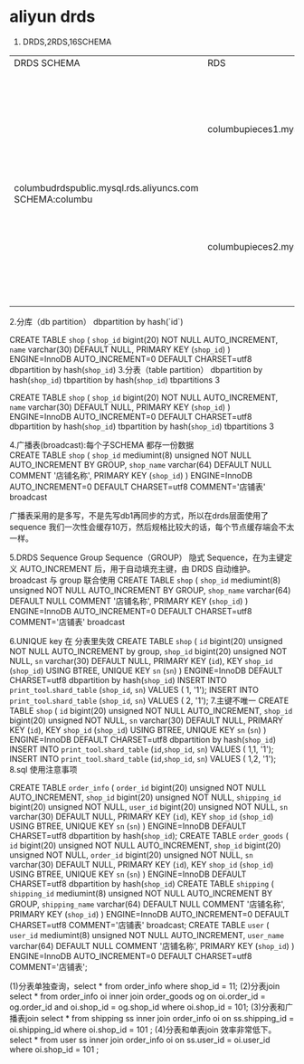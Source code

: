 # aliyun drds
1. DRDS,2RDS,16SCHEMA
<table>
<tr>
<td>DRDS SCHEMA</td>
<td>RDS</td>
<td>RDS SCHEMA</td>
</tr>
<tr>
    <td rowspan="16"> <br/>
        columbudrdspublic.mysql.rds.aliyuncs.com<br/>
        SCHEMA:columbu </td>
    <td rowspan="8">columbupieces1.mysql.rds.aliyuncs.com</td>
    <td>columbu_jmay_0000</td>
</tr>
<tr><td>columbu_jmay_0001</td></tr><tr><td>columbu_jmay_0002</td></tr><tr><td>columbu_jmay_0003</td></tr><tr><td>columbu_jmay_0004</td></tr><tr><td>columbu_jmay_0005</td></tr><tr><td>columbu_jmay_0006</td></tr><tr><td>columbu_jmay_0007</td></tr>
 <tr>
    <td rowspan="8">columbupieces2.mysql.rds.aliyuncs.com</td>
    <td>columbu_jmay_0008</td>
</tr>
<tr><td>columbu_jmay_0009</td></tr><tr><td>columbu_jmay_0010</td></tr><tr><td>columbu_jmay_0011</td></tr><tr><td>columbu_jmay_0012</td></tr><tr><td>columbu_jmay_0013</td></tr><tr><td>columbu_jmay_0014</td></tr><tr><td>columbu_jmay_0015</td></tr>
</table>
2.分库（db partition）
dbpartition by hash(`id`)

CREATE TABLE `shop` (
  `shop_id` bigint(20) NOT NULL AUTO_INCREMENT,
  `name` varchar(30) DEFAULT NULL,
  PRIMARY KEY (`shop_id`)
) ENGINE=InnoDB AUTO_INCREMENT=0 DEFAULT CHARSET=utf8 dbpartition by hash(`shop_id`)
3.分表（table partition）
dbpartition by hash(`shop_id`) 
tbpartition by hash(`shop_id`) tbpartitions 3

CREATE TABLE `shop` (
  `shop_id` bigint(20) NOT NULL AUTO_INCREMENT,
  `name` varchar(30) DEFAULT NULL,
  PRIMARY KEY (`shop_id`)
) ENGINE=InnoDB AUTO_INCREMENT=0 DEFAULT CHARSET=utf8 dbpartition by hash(`shop_id`) tbpartition by hash(`shop_id`) tbpartitions 3

4.广播表(broadcast):每个子SCHEMA 都存一份数据  
CREATE TABLE `shop` (
  `shop_id` mediumint(8) unsigned NOT NULL AUTO_INCREMENT BY GROUP,
  `shop_name` varchar(64) DEFAULT NULL COMMENT '店铺名称',
  PRIMARY KEY (`shop_id`)
) ENGINE=InnoDB AUTO_INCREMENT=0 DEFAULT CHARSET=utf8 COMMENT='店铺表' broadcast

广播表采用的是多写，不是先写db1再同步的方式，所以在drds层面使用了sequence
我们一次性会缓存10万，然后规格比较大的话，每个节点缓存端会不太一样。


5.DRDS Sequence
Group Sequence（GROUP）
隐式 Sequence，在为主键定义 AUTO_INCREMENT 后，用于自动填充主键，由 DRDS 自动维护。
broadcast 与 group 联合使用
CREATE TABLE `shop` (
  `shop_id` mediumint(8) unsigned NOT NULL AUTO_INCREMENT BY GROUP,
  `shop_name` varchar(64) DEFAULT NULL COMMENT '店铺名称',
  PRIMARY KEY (`shop_id`)
) ENGINE=InnoDB AUTO_INCREMENT=0 DEFAULT CHARSET=utf8 COMMENT='店铺表' broadcast

6.UNIQUE key 在 分表里失效
CREATE TABLE `shop` (
  `id`  bigint(20) unsigned NOT NULL AUTO_INCREMENT by group,
  `shop_id`  bigint(20) unsigned NOT NULL,
  `sn` varchar(30) DEFAULT NULL,
  PRIMARY KEY (`id`),
  KEY `shop_id` (`shop_id`) USING BTREE,
  UNIQUE KEY `sn` (`sn`)
) ENGINE=InnoDB DEFAULT CHARSET=utf8 dbpartition by hash(`shop_id`) 
INSERT INTO `print_tool`.`shard_table` (`shop_id`, `sn`) VALUES ( 1, '1');
INSERT INTO `print_tool`.`shard_table` (`shop_id`, `sn`) VALUES ( 2, '1');
7.主键不唯一
CREATE TABLE `shop` (
  `id`  bigint(20) unsigned NOT NULL AUTO_INCREMENT,
  `shop_id`  bigint(20) unsigned NOT NULL,
  `sn` varchar(30) DEFAULT NULL,
  PRIMARY KEY (`id`),
  KEY `shop_id` (`shop_id`) USING BTREE,
  UNIQUE KEY `sn` (`sn`)
) ENGINE=InnoDB DEFAULT CHARSET=utf8 dbpartition by hash(`shop_id`) 
INSERT INTO `print_tool`.`shard_table` (`id`,`shop_id`, `sn`) VALUES ( 1,1, '1');
INSERT INTO `print_tool`.`shard_table` (`id`,`shop_id`, `sn`) VALUES ( 1,2, '1');
8.sql 使用注意事项

CREATE TABLE `order_info` (
  `order_id`  bigint(20) unsigned NOT NULL AUTO_INCREMENT,
  `shop_id`  bigint(20) unsigned NOT NULL,
  `shipping_id`  bigint(20) unsigned NOT NULL,
  `user_id`  bigint(20) unsigned NOT NULL,
  `sn` varchar(30) DEFAULT NULL,
  PRIMARY KEY (`id`),
  KEY `shop_id` (`shop_id`) USING BTREE,
  UNIQUE KEY `sn` (`sn`)
) ENGINE=InnoDB DEFAULT CHARSET=utf8 dbpartition by hash(`shop_id`);
CREATE TABLE `order_goods` (
  `id`  bigint(20) unsigned NOT NULL AUTO_INCREMENT,
  `shop_id`  bigint(20) unsigned NOT NULL,
  `order_id`  bigint(20) unsigned NOT NULL,
  `sn` varchar(30) DEFAULT NULL,
  PRIMARY KEY (`id`),
  KEY `shop_id` (`shop_id`) USING BTREE,
  UNIQUE KEY `sn` (`sn`)
) ENGINE=InnoDB DEFAULT CHARSET=utf8 dbpartition by hash(`shop_id`)
CREATE TABLE `shipping` (
  `shipping_id` mediumint(8) unsigned NOT NULL AUTO_INCREMENT BY GROUP,
  `shipping_name` varchar(64) DEFAULT NULL COMMENT '店铺名称',
  PRIMARY KEY (`shop_id`)
) ENGINE=InnoDB AUTO_INCREMENT=0 DEFAULT CHARSET=utf8 COMMENT='店铺表' broadcast;
CREATE TABLE `user` (
  `user_id` mediumint(8) unsigned NOT NULL AUTO_INCREMENT,
  `user_name` varchar(64) DEFAULT NULL COMMENT '店铺名称',
  PRIMARY KEY (`shop_id`)
) ENGINE=InnoDB AUTO_INCREMENT=0 DEFAULT CHARSET=utf8 COMMENT='店铺表';

(1)分表单独查询，select * from order_info where shop_id = 11;
(2)分表join
select * 
from order_info oi 
inner join order_goods og on oi.order_id = og.order_id and oi.shop_id = og.shop_id 
where oi.shop_id = 101;
(3)分表和广播表join
select *
from shipping ss 
inner join order_info oi on ss.shipping_id = oi.shipping_id 
where  oi.shop_id = 101 ;
(4)分表和单表join 效率非常低下。 
select *
from user ss 
inner join order_info oi on ss.user_id = oi.user_id 
where  oi.shop_id = 101 ;


